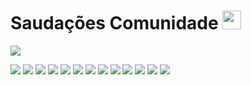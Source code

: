 # Saudações Comunidade <img src="https://raw.githubusercontent.com/MartinHeinz/MartinHeinz/master/wave.gif" width="30px">


<img align="center" src="https://github-readme-stats.vercel.app/api/top-langs/?username=Henrx&theme=<THEME_NAME>" />

![](https://img.shields.io/badge/OS-Linux-informational?style=flat&logo=linux&logoColor=white&color=db0000)
![](https://img.shields.io/badge/Editor-IntelliJ_IDEA-informational?style=flat&logo=intellij-idea&logoColor=white&color=db0000)
![](https://img.shields.io/badge/Code-Python-informational?style=flat&logo=python&logoColor=white&color=db0000)
![](https://img.shields.io/badge/Code-JavaScript-informational?style=flat&logo=javascript&logoColor=white&color=db0000)
![](https://img.shields.io/badge/Code-Golang-informational?style=flat&logo=go&logoColor=white&color=db0000)
![](https://img.shields.io/badge/Code-Make-informational?style=flat&logo=cmake&logoColor=white&color=db0000)
![](https://img.shields.io/badge/Code-Vue-informational?style=flat&logo=vue.js&logoColor=white&color=db0000)
![](https://img.shields.io/badge/Shell-Bash-informational?style=flat&logo=gnu-bash&logoColor=white&color=db0000)
![](https://img.shields.io/badge/Tools-PostgreSQL-informational?style=flat&logo=postgresql&logoColor=white&color=db0000)
![](https://img.shields.io/badge/Tools-Docker-informational?style=flat&logo=docker&logoColor=white&color=db0000)
![](https://img.shields.io/badge/Tools-Kubernetes-informational?style=flat&logo=kubernetes&logoColor=white&color=db0000)
![](https://img.shields.io/badge/Tools-Red_Hat_OpenShift-informational?style=flat&logo=red-hat-open-shift&logoColor=white&color=db0000)
![](https://img.shields.io/badge/Cloud-Digital_Ocean-informational?style=flat&logo=digitalocean&logoColor=white&color=db0000)
